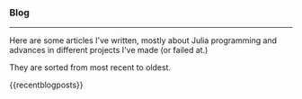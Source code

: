 ### Blog
---

Here are some articles I've written, mostly about Julia programming and advances in different projects I've made (or failed at.)

They are sorted from most recent to oldest.

{{recentblogposts}}
